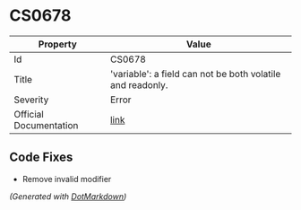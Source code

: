 # CS0678

| Property               | Value                                                             |
| ---------------------- | ----------------------------------------------------------------- |
| Id                     | CS0678                                                            |
| Title                  | 'variable': a field can not be both volatile and readonly\.       |
| Severity               | Error                                                             |
| Official Documentation | [link](http://docs.microsoft.com/en-us/dotnet/csharp/misc/cs0678) |

## Code Fixes

* Remove invalid modifier

*\(Generated with [DotMarkdown](http://github.com/JosefPihrt/DotMarkdown)\)*